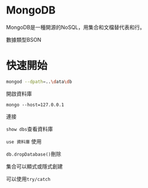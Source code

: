 # MongoDB

MongoDB是一種開源的NoSQL，用集合和文檔替代表和行。

數據類型BSON

# 快速開始

```sh
mongod --dpath=..\data\db
```

開啟資料庫

```shell
mongo --host=127.0.0.1
```

連接

`show dbs`查看資料庫

`use 資料庫` 使用

`db.dropDatabase()`刪除

集合可以顯式或隱式創建

可以使用`try/catch`